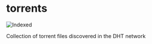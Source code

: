torrents 
========
![Indexed](https://img.shields.io/badge/indexed-100277-blue)

Collection of torrent files discovered in the DHT network
